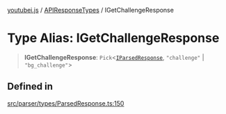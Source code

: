 [youtubei.js](../../../README.md) / [APIResponseTypes](../README.md) / IGetChallengeResponse

# Type Alias: IGetChallengeResponse

> **IGetChallengeResponse**: `Pick`\<[`IParsedResponse`](../interfaces/IParsedResponse.md), `"challenge"` \| `"bg_challenge"`\>

## Defined in

[src/parser/types/ParsedResponse.ts:150](https://github.com/LuanRT/YouTube.js/blob/4ae0cc5c523a2080e68d6c0c1437c78fe318ea30/src/parser/types/ParsedResponse.ts#L150)
